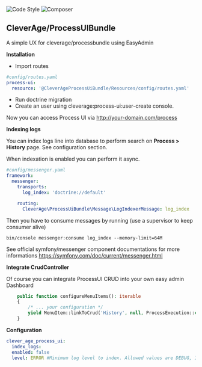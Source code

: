 ![Code Style](https://github.com/cleverage/processuibundle/actions/workflows/super-linter.yml/badge.svg) ![Composer](https://github.com/cleverage/processuibundle/actions/workflows/php.yml/badge.svg)

## CleverAge/ProcessUIBundle
A simple UX for cleverage/processbundle using EasyAdmin

**Installation**
* Import routes
```yaml
#config/routes.yaml
process-ui:
  resource: '@CleverAgeProcessUiBundle/Resources/config/routes.yaml'
```
* Run doctrine migration
* Create an user using cleverage:process-ui:user-create console.

Now you can access Process UI via http://your-domain.com/process

**Indexing logs**

You can index logs line into database to perform search on ****Process > History**** page.
See configuration section.

When indexation is enabled you can perform it async.

```yaml
#config/messenger.yaml
framework:
  messenger:
    transports:
      log_index: 'doctrine://default'

    routing:
      CleverAge\ProcessUiBundle\Message\LogIndexerMessage: log_index
```

Then you have to consume messages by running (use a supervisor to keep consumer alive)
```
bin/console messenger:consume log_index --memory-limit=64M
```

See official symfony/messenger component documentations for more informations https://symfony.com/doc/current/messenger.html

**Integrate CrudController**

Of course you can integrate ProcessUI CRUD into your own easy admin Dashboard
```php
    public function configureMenuItems(): iterable
    {
        /* ... your configuration */
        yield MenuItem::linkToCrud('History', null, ProcessExecution::class);
    }
```

**Configuration**
```yaml
clever_age_process_ui:
  index_logs:
  enabled: false
  level: ERROR #Minimum log level to index. Allowed values are DEBUG, INFO, NOTICE, WARNING, ERROR, CRITICAL, ALERT, EMERGENCY
```
